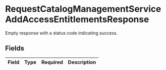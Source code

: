 # RequestCatalogManagementServiceAddAccessEntitlementsResponse

Empty response with a status code indicating success.


## Fields

| Field       | Type        | Required    | Description |
| ----------- | ----------- | ----------- | ----------- |
